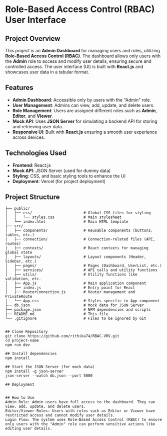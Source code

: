 # Role-Based Access Control (RBAC) User Interface

## Project Overview
This project is an **Admin Dashboard** for managing users and roles, utilizing **Role-Based Access Control (RBAC)**. The dashboard allows only users with the **Admin** role to access and modify user details, ensuring secure and controlled access. The user interface (UI) is built with **React.js** and showcases user data in a tabular format.

## Features
- **Admin Dashboard**: Accessible only by users with the "Admin" role.
- **User Management**: Admins can view, add, update, and delete users.
- **Role Management**: Users are assigned different roles such as **Admin**, **Editor**, and **Viewer**.
- **Mock API**: Uses **JSON Server** for simulating a backend API for storing and retrieving user data.
- **Responsive UI**: Built with **React.js** ensuring a smooth user experience across devices.

## Technologies Used
- **Frontend**: React.js
- **Mock API**: JSON Server (used for dummy data)
- **Styling**: CSS, and basic styling tools to enhance the UI
- **Deployment**: Vercel (for project deployment)

## Project Structure

```plaintext
├── public/
│   ├── css/                       # Global CSS files for styling
│   │   └── styles.css             # Main stylesheet
│   └── index.html                 # Main HTML template
├── src/
│   ├── components/                # Reusable components (buttons, tables, etc.)
│   ├── connection/                # Connection-related files (API, routes)
│   ├── contexts/                  # React contexts for managing global state
│   ├── layouts/                   # Layout components (Header, Sidebar, etc.)
│   ├── pages/                     # Pages (Dashboard, UserList, etc.)
│   ├── services/                  # API calls and utility functions
│   ├── utils/                     # Utility functions like validation, etc.
│   ├── App.js                     # Main application component
│   ├── index.js                   # Entry point for React
│   ├── RouterConnection.js        # Router management and PrivateRoute
│   └── App.css                    # Styles specific to App component
├── db.json                        # Mock data for JSON Server
├── package.json                   # NPM dependencies and scripts
├── README.md                      # This file
└── .gitignore                     # Files to be ignored by Git


## Clone Repository
git clone https://github.com/rithika74/RBAC-VRV.git
cd project-name
npm run dev

## Install dependencies
npm install

## Start the JSON Server (for mock data)
npm install -g json-server
json-server --watch db.json --port 5000

## Deployment


## How to Use
Admin Role: Admin users have full access to the dashboard. They can view, add, update, and delete users.
Editor/Viewer Roles: Users with roles such as Editor or Viewer have restricted access and cannot modify user details.
Login Flow: The system uses Role-Based Access Control (RBAC) to ensure only users with the "Admin" role can perform sensitive actions like editing user details.

